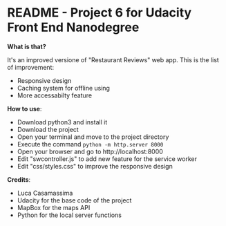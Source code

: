 # README - Project 6 for Udacity Front End Nanodegree

**What is that?**

It's an improved versione of "Restaurant Reviews" web app. This is the list of improvement:
- Responsive design
- Caching system for offline using
- More accessabilty feature

**How to use**:

- Download python3 and install it
- Download the project
- Open your terminal and move to the project directory
- Execute the command ```python -m http.server 8000```
- Open your browser and go to http://localhost:8000
- Edit "swcontroller.js" to add new feature for the service worker
- Edit "css/styles.css" to improve the responsive design

**Credits**:

- Luca Casamassima
- Udacity for the base code of the project
- MapBox for the maps API
- Python for the local server functions
